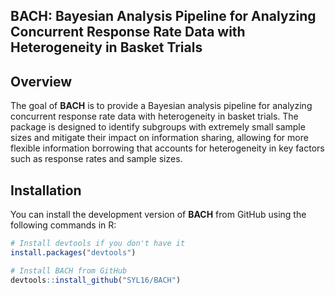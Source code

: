 
## BACH: Bayesian Analysis Pipeline for Analyzing Concurrent Response Rate Data with Heterogeneity in Basket Trials

## Overview

The goal of **BACH** is to provide a Bayesian analysis pipeline for analyzing concurrent response rate data with heterogeneity in basket trials. The package is designed to identify subgroups with extremely small sample sizes and mitigate their impact on information sharing, allowing for more flexible information borrowing that accounts for heterogeneity in key factors such as response rates and sample sizes.

## Installation

You can install the development version of **BACH** from GitHub using the following commands in R:

```r
# Install devtools if you don't have it
install.packages("devtools")

# Install BACH from GitHub
devtools::install_github("SYL16/BACH")




